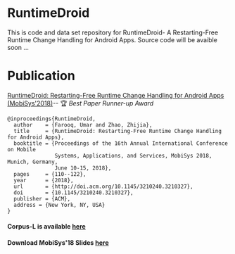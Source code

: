 # RuntimeDroid
This is code and data set repository for RuntimeDroid- A Restarting-Free Runtime Change Handling for Android Apps.
Source code will be avaible soon ...

# Publication
[RuntimeDroid: Restarting-Free Runtime Change Handling for Android Apps (MobiSys'2018)](http://www.cs.ucr.edu/~ufaro001/docs/papers/mobisys18.pdf)-- :trophy: _Best Paper Runner-up Award_ 
```
@inproceedings{RuntimeDroid,
  author    = {Farooq, Umar and Zhao, Zhijia},
  title     = {RuntimeDroid: Restarting-Free Runtime Change Handling for Android Apps},
  booktitle = {Proceedings of the 16th Annual International Conference on Mobile
               Systems, Applications, and Services, MobiSys 2018, Munich, Germany,
               June 10-15, 2018},
  pages     = {110--122},
  year      = {2018},
  url       = {http://doi.acm.org/10.1145/3210240.3210327},
  doi       = {10.1145/3210240.3210327},
  publisher = {ACM},
  address = {New York, NY, USA}
}
```

#### Corpus-L is available [here](https://htmlpreview.github.io/?https://github.com/ufarooq/RuntimeDroid/blob/master/CorpusL.htm)

#### Download MobiSys'18 Slides [here](https://github.com/ufarooq/RuntimeDroid/blob/master/MobiSys18Talk.pptx)
